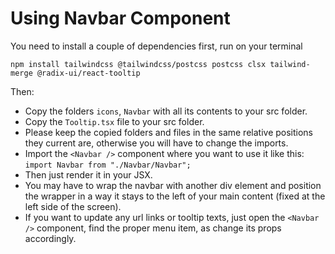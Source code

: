 # Using Navbar Component

You need to install a couple of dependencies first, run on your terminal

```
npm install tailwindcss @tailwindcss/postcss postcss clsx tailwind-merge @radix-ui/react-tooltip
```

Then:

- Copy the folders `icons`, `Navbar` with all its contents to your src folder.
- Copy the `Tooltip.tsx` file to your src folder.
- Please keep the copied folders and files in the same relative positions they current are, otherwise you will have to change the imports.
- Import the `<Navbar />` component where you want to use it like this: `import Navbar from "./Navbar/Navbar";`
- Then just render it in your JSX.
- You may have to wrap the navbar with another div element and position the wrapper in a way it stays to the left of your main content (fixed at the left side of the screen).
- If you want to update any url links or tooltip texts, just open the `<Navbar />` component, find the proper menu item, as change its props accordingly.
